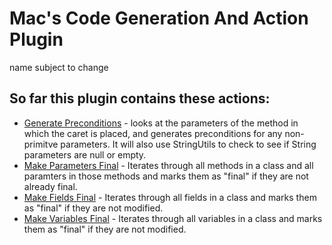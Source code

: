 # Mac's Code Generation And Action Plugin
name subject to change



So far this plugin contains these actions:
------------------------------------------
 * [Generate Preconditions](https://github.com/champgm/IntelliJCodeGenerationPlugin/blob/wip/src/com/champgm/intellij/plugin/preconditions/GeneratePreconditionsChecks.java) - looks at the parameters of the method in which the caret is placed, and generates preconditions for any non-primitve parameters. It will also use StringUtils to check to see if String parameters are null or empty. 
 * [Make Parameters Final](https://github.com/champgm/IntelliJCodeGenerationPlugin/blob/wip/src/com/champgm/intellij/plugin/parameters/MakeParametersFinal.java) - Iterates through all methods in a class and all paramters in those methods and marks them as "final" if they are not already final. 
 * [Make Fields Final](https://github.com/champgm/IntelliJCodeGenerationPlugin/blob/wip/src/com/champgm/intellij/plugin/variables/MakeFieldsFinal.java) - Iterates through all fields in a class and marks them as "final" if they are not modified. 
 * [Make Variables Final](https://github.com/champgm/IntelliJCodeGenerationPlugin/blob/wip/src/com/champgm/intellij/plugin/variables/MakeVariablesFinal.java) - Iterates through all variables in a class and marks them as "final" if they are not modified.
